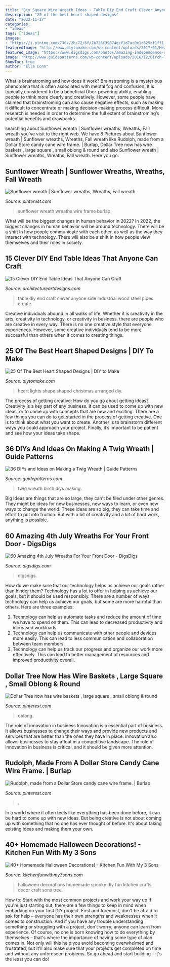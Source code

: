 ```yaml
---
title: "Diy Square Wire Wreath Ideas ~ Table Diy End Craft Clever Anyone Side Industrial Wood Steel Pipes Create"
description: "25 of the best heart shaped designs"
date: "2022-11-27"
categories:
- "ideas"
tags: ["ideas"]
images:
- "https://i.pinimg.com/736x/2b/72/6f/2b726f39874ecf1d7ac0e1c625cf1ff1.jpg"
featuredImage: "http://www.diytomake.com/wp-content/uploads/2017/01/Heart-Shape-Lights.jpg"
featured_image: "https://www.digsdigs.com/photos/amazing-independence-day-wreaths-37.jpg"
image: "http://www.guidepatterns.com/wp-content/uploads/2016/12/Birch-Twig-Wreath.jpg"
ShowToc: true
author: "Ella Conn"
---
```



What is brainstroming and how does it work?
Brainstroming is a mysterious phenomena that is often associated with mental fog and confusion. It is typically considered to be a beneficial Über-powering ability, enabling people to think more clearly and creatively. However, some people have claimed that brainstroming can also cause negative effects, such as making it difficult to concentrate or making decision-making process difficult. More research is needed in order to determine the full extent of brainstroming’s potential benefits and drawbacks.

	

		
searching about Sunflower wreath | Sunflower wreaths, Wreaths, Fall wreath you've visit to the right web. We have 8 Pictures about Sunflower wreath | Sunflower wreaths, Wreaths, Fall wreath like Rudolph, made from a Dollar Store candy cane wire frame. | Burlap, Dollar Tree now has wire baskets , large square , small oblong &amp; round and also Sunflower wreath | Sunflower wreaths, Wreaths, Fall wreath. Here you go:
		
    
## Sunflower Wreath | Sunflower Wreaths, Wreaths, Fall Wreath

<img loading=lazy src="https://i.pinimg.com/736x/cd/90/8f/cd908f648d1e7894e7a3fd27adf417f0.jpg" onerror="this.onerror=null;this.src='https://tse3.mm.bing.net/th?id=OIP.CVAGSamgM20hc4qk69zISQHaJ3&amp;pid=15.1';" alt="Sunflower wreath | Sunflower wreaths, Wreaths, Fall wreath">

_Source: pinterest.com_

>sunflower wreath wreaths wire frame burlap. 

	

What will be the biggest changes in human behavior in 2022?
In 2022, the biggest changes in human behavior will be around technology. There will be a shift in how people communicate with each other, as well as the way they interact with technology. There will also be a shift in how people view themselves and their roles in society.

    
## 15 Clever DIY End Table Ideas That Anyone Can Craft

<img loading=lazy src="https://www.architectureartdesigns.com/wp-content/uploads/2017/07/15-Clever-DIY-End-Table-Ideas-That-Anyone-Can-Craft-9.jpg" onerror="this.onerror=null;this.src='https://tse3.mm.bing.net/th?id=OIP.zfxyJviWOMcj1vVMKEUsyAHaLH&amp;pid=15.1';" alt="15 Clever DIY End Table Ideas That Anyone Can Craft">

_Source: architectureartdesigns.com_

>table diy end craft clever anyone side industrial wood steel pipes create. 

	

Creative individuals abound in all walks of life. Whether it is creativity in the arts, creativity in technology, or creativity in business, there are people who are creative in every way. There is no one creative style that everyone experiences. However, some creative individuals tend to be more successful than others when it comes to creating things.

    
## 25 Of The Best Heart Shaped Designs | DIY To Make

<img loading=lazy src="http://www.diytomake.com/wp-content/uploads/2017/01/Heart-Shape-Lights.jpg" onerror="this.onerror=null;this.src='https://tse2.mm.bing.net/th?id=OIP.yZMWt2pDlVUPj-rf8QmWWAHaIj&amp;pid=15.1';" alt="25 Of The Best Heart Shaped Designs | DIY to Make">

_Source: diytomake.com_

>heart lights shape shaped christmas arranged diy. 

	

The process of getting creative: How do you go about getting ideas?
Creativity is a key part of any business. It can be used to come up with new ideas, or to come up with concepts that are new and exciting. There are a few things you can do to get started in the process of getting creative. One is to think about what you want to create. Another is to brainstorm different ways you could approach your project. Finally, it’s important to be patient and see how your ideas take shape.

    
## 36 DIYs And Ideas On Making A Twig Wreath | Guide Patterns

<img loading=lazy src="http://www.guidepatterns.com/wp-content/uploads/2016/12/Birch-Twig-Wreath.jpg" onerror="this.onerror=null;this.src='https://tse4.mm.bing.net/th?id=OIP.N9O5wUW98g2_XS5BdNgqpgHaE8&amp;pid=15.1';" alt="36 DIYs and Ideas on Making a Twig Wreath | Guide Patterns">

_Source: guidepatterns.com_

>twig wreath birch diys making. 

	

Big Ideas are things that are so large, they can't be filed under other genres. They might be ideas for new businesses, new ways to learn, or even new ways to change the world. These ideas are so big, they can take time and effort to put into fruition. But with a bit of creativity and a lot of hard work, anything is possible.

    
## 60 Amazing 4th July Wreaths For Your Front Door - DigsDigs

<img loading=lazy src="https://www.digsdigs.com/photos/amazing-independence-day-wreaths-37.jpg" onerror="this.onerror=null;this.src='https://tse1.mm.bing.net/th?id=OIP.P9J_49Sxcu7EQ6dSG3UkdQHaKY&amp;pid=15.1';" alt="60 Amazing 4th July Wreaths For Your Front Door - DigsDigs">

_Source: digsdigs.com_

>digsdigs. 

	

How do we make sure that our technology helps us achieve our goals rather than hinder them?
Technology has a lot to offer in helping us achieve our goals, but it should be used responsibly. There are a number of ways technology can help us achieve our goals, but some are more harmful than others. Here are three examples: 
1. Technology can help us automate tasks and reduce the amount of time we have to spend on them. This can lead to decreased productivity and increased workloads. 
2. Technology can help us communicate with other people and devices more easily. This can lead to less communication and collaboration between team members. 
3. Technology can help us track our progress and organize our work more effectively. This can lead to better management of resources and improved productivity overall.

    
## Dollar Tree Now Has Wire Baskets , Large Square , Small Oblong &amp; Round

<img loading=lazy src="https://i.pinimg.com/736x/2b/72/6f/2b726f39874ecf1d7ac0e1c625cf1ff1.jpg" onerror="this.onerror=null;this.src='https://tse3.mm.bing.net/th?id=OIP.AdekDe_znXLTmP0Mvt83CQHaFj&amp;pid=15.1';" alt="Dollar Tree now has wire baskets , large square , small oblong &amp; round">

_Source: pinterest.com_

>oblong. 

	

The role of innovation in business
Innovation is a essential part of business. It allows businesses to change their ways and provide new products and services that are better than the ones they have in place. Innovation also allows businesses to stay afloat in a competitive landscape. The role of innovation in business is critical, and it should be given more attention.

    
## Rudolph, Made From A Dollar Store Candy Cane Wire Frame. | Burlap

<img loading=lazy src="https://i.pinimg.com/736x/fa/b4/4b/fab44b2a2c976d31a75ffcc96b3b9fd5.jpg" onerror="this.onerror=null;this.src='https://tse2.mm.bing.net/th?id=OIP.e02_nk208Cy49CBX_4bz4wHaNK&amp;pid=15.1';" alt="Rudolph, made from a Dollar Store candy cane wire frame. | Burlap">

_Source: pinterest.com_

>. 

	

In a world where it often feels like everything has been done before, it can be hard to come up with new ideas. But being creative is not about coming up with something that no one has ever thought of before. It's about taking existing ideas and making them your own.

    
## 40+ Homemade Halloween Decorations! - Kitchen Fun With My 3 Sons

<img loading=lazy src="https://kitchenfunwithmy3sons.com/wp-content/uploads/2016/09/the-best-diy-homemade-halloween-decorations-crafts-3.jpg" onerror="this.onerror=null;this.src='https://tse4.mm.bing.net/th?id=OIP.E1dPPoJKYEye74_ymJ-zbAAAAA&amp;pid=15.1';" alt="40+ Homemade Halloween Decorations! - Kitchen Fun With My 3 Sons">

_Source: kitchenfunwithmy3sons.com_

>halloween decorations homemade spooky diy fun kitchen crafts decor craft sons tree. 

	

How to: Start with the most common projects and work your way up
If you're just starting out, there are a few things to keep in mind when embarking on your first DIY project. First and foremost, don't be afraid to ask for help – everyone has their own strengths and weaknesses when it comes to construction. And if you have any trouble understanding something or struggling with a project, don't worry; anyone can learn from experience.
Of course, no one is born knowing how to do everything by themselves – that's where the importance of having some type of plan comes in. Not only will this help you avoid becoming overwhelmed and frustrated, but it'll also make sure that your projects get completed on time and without any unforeseen problems. So go ahead and start building – it's the least you can do!

